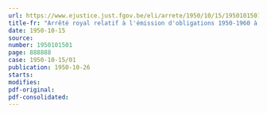 ```yaml
---
url: https://www.ejustice.just.fgov.be/eli/arrete/1950/10/15/1950101501/justel
title-fr: "Arrêté royal relatif à l'émission d'obligations 1950-1960 à 4% du Congo belge"
date: 1950-10-15
source:
number: 1950101501
page: 888888
case: 1950-10-15/01
publication: 1950-10-26
starts:
modifies:
pdf-original:
pdf-consolidated:
---
```



